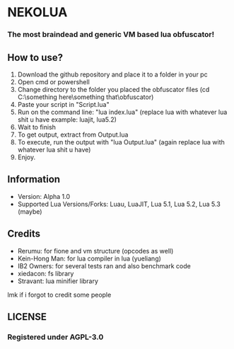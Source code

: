# NEKOLUA
### The most braindead and generic VM based lua obfuscator!

## How to use?
1. Download the github repository and place it to a folder in your pc
2. Open cmd or powershell
3. Change directory to the folder you placed the obfuscator files (cd C:\something here\something that\obfuscator)
4. Paste your script in "Script.lua"
5. Run on the command line: "lua index.lua" (replace lua with whatever lua shit u have example: luajit, lua5.2)
6. Wait to finish
7. To get output, extract from Output.lua
8. To execute, run the output with "lua Output.lua" (again replace lua with whatever lua shit u have)
9. Enjoy.

## Information
- Version: Alpha 1.0
- Supported Lua Versions/Forks: Luau, LuaJIT, Lua 5.1, Lua 5.2, Lua 5.3 (maybe)

## Credits
* Rerumu: for fione and vm structure (opcodes as well)
* Kein-Hong Man: for lua compiler in lua (yueliang)
* IB2 Owners: for several tests ran and also benchmark code
* xiedacon: fs library
* Stravant: lua minifier library

lmk if i forgot to credit some people

## LICENSE
### Registered under AGPL-3.0

